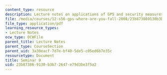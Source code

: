 ```yaml
---
content_type: resource
description: Lecture notes on applications of GPS and security measures on the system.
file: /media/courses/12-s56-gps-where-are-you-fall-2008/23b873869130b3b72647e79d3be3f5a2_12s56_sem09.pdf
file_type: application/pdf
learning_resource_types:
- Lecture Notes
ocw_type: OCWFile
parent_title: Lecture Notes
parent_type: CourseSection
parent_uid: 3a30eacf-7d7e-bf40-5de5-c05ed6b7e35c
resourcetype: Document
title: Seminar 9
uid: 23b87386-9130-b3b7-2647-e79d3be3f5a2
---
```

